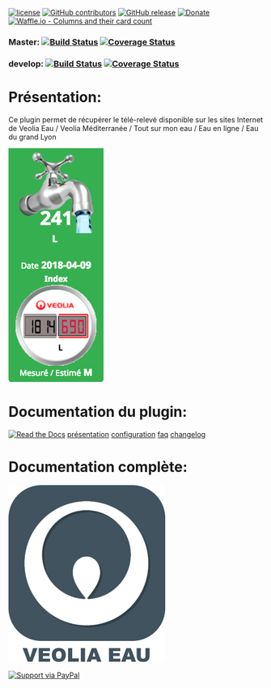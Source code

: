 [![license](https://img.shields.io/github/license/Jeedom-Plugins-Extra/plugin-veolia_eau.svg)](./LICENSE) [![GitHub contributors](https://img.shields.io/github/contributors/Jeedom-Plugins-Extra/plugin-veolia_eau.svg)](../../graphs/contributors) [![GitHub release](https://img.shields.io/github/release/Jeedom-Plugins-Extra/plugin-veolia_eau.svg)](../../releases) [![Donate](https://img.shields.io/badge/Donate-PayPal-green.svg)](https://www.paypal.me/rjullien) [![Waffle.io - Columns and their card count](https://badge.waffle.io/Jeedom-Plugins-Extra/plugin-veolia_eau.svg?columns=all)](https://waffle.io/Jeedom-Plugins-Extra/plugin-veolia_eau)

### Master: [![Build Status](https://travis-ci.org/Jeedom-Plugins-Extra/plugin-veolia_eau.svg?branch=master)](https://travis-ci.org/Jeedom-Plugins-Extra/plugin-veolia_eau)  [![Coverage Status](https://coveralls.io/repos/github/Jeedom-Plugins-Extra/plugin-veolia_eau/badge.svg?branch=master)](https://coveralls.io/github/Jeedom-Plugins-Extra/plugin-veolia_eau?branch=master)

### develop: [![Build Status](https://travis-ci.org/Jeedom-Plugins-Extra/plugin-veolia_eau.svg?branch=develop)](https://travis-ci.org/Jeedom-Plugins-Extra/plugin-veolia_eau)  [![Coverage Status](https://coveralls.io/repos/github/Jeedom-Plugins-Extra/plugin-veolia_eau/badge.svg?branch=develop)](https://coveralls.io/github/Jeedom-Plugins-Extra/plugin-veolia_eau?branch=develop)

# Présentation:

Ce plugin permet de récupérer le télé-relevé disponible sur les sites Internet de Veolia Eau / Veolia Méditerranée / Tout sur mon eau / Eau en ligne / Eau du grand Lyon


[![Read the Docs](docs/images/veolia_eau_screen_shoot.png)](docs/images/veolia_eau_screen_shoot.png)

# Documentation du plugin:
[![Read the Docs](https://img.shields.io/readthedocs/pip.svg)](docs/fr_FR/presentation.md) 
[présentation](docs/fr_FR/presentation.md) [configuration](docs/fr_FR/configuration.md) [faq](docs/fr_FR/faq.md) [changelog](docs/fr_FR/changelog.md)



# Documentation complète:

[![Read the Docs](plugin_info/veolia_eau_icon.png)](https://jeedom-plugins-extra.github.io/plugin-veolia_eau)



[![Support via PayPal](https://cdn.rawgit.com/twolfson/paypal-github-button/1.0.0/dist/button.svg)](https://www.paypal.me/damien916)
